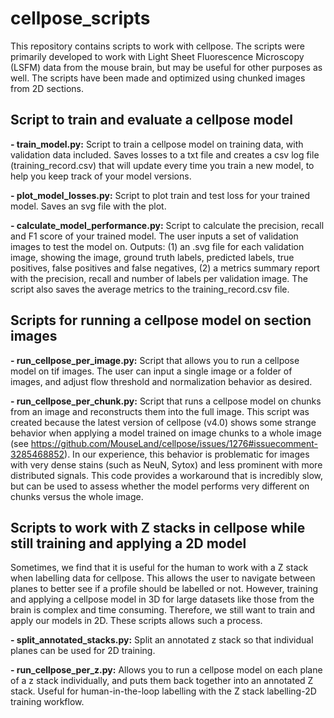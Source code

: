 # cellpose_scripts

This repository contains scripts to work with cellpose. The scripts were primarily developed to work with Light Sheet Fluorescence Microscopy (LSFM) data from the mouse brain, but may be useful for other purposes as well. The scripts have been made and optimized using chunked images from 2D sections.

## Script to train and evaluate a cellpose model
**- train_model.py:** Script to train a cellpose model on training data, with validation data included. Saves losses to a txt file and creates a csv log file (training_record.csv) that will update every time you train a new model, to help you keep track of your model versions. 

**- plot_model_losses.py:** Script to plot train and test loss for your trained model. Saves an svg file with the plot.

**- calculate_model_performance.py:** Script to calculate the precision, recall and F1 score of your trained model. The user inputs a set of validation images to test the model on. Outputs: (1) an .svg file for each validation image, showing the image, ground truth labels, predicted labels, true positives, false positives and false negatives, (2) a metrics summary report with the precision, recall and number of labels per validation image. The script also saves the average metrics to the training_record.csv file.

## Scripts for running a cellpose model on section images
**- run_cellpose_per_image.py:** Script that allows you to run a cellpose model on tif images. The user can input a single image or a folder of images, and adjust flow threshold and normalization behavior as desired.

**- run_cellpose_per_chunk.py:** Script that runs a cellpose model on chunks from an image and reconstructs them into the full image. This script was created because the latest version of cellpose (v4.0) shows some strange behavior when applying a model trained on image chunks to a whole image (see https://github.com/MouseLand/cellpose/issues/1276#issuecomment-3285468852). In our experience, this behavior is problematic for images with very dense stains (such as NeuN, Sytox) and less prominent with more distributed signals. This code provides a workaround that is incredibly slow, but can be used to assess whether the model performs very different on chunks versus the whole image.

## Scripts to work with Z stacks in cellpose while still training and applying a 2D model
Sometimes, we find that it is useful for the human to work with a Z stack when labelling data for cellpose. This allows the user to navigate between planes to better see if a profile should be labelled or not. However, training and applying a cellpose model in 3D for large datasets like those from the brain is complex and time consuming. Therefore, we still want to train and apply our models in 2D. These scripts allows such a process.

**- split_annotated_stacks.py:** Split an annotated z stack so that individual planes can be used for 2D training.

**- run_cellpose_per_z.py:** Allows you to run a cellpose model on each plane of a z stack individually, and puts them back together into an annotated Z stack. Useful for human-in-the-loop labelling with the Z stack labelling-2D training workflow.




